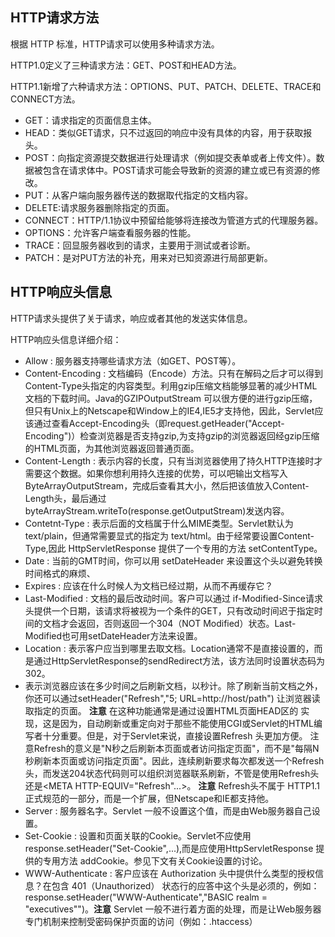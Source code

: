 ## HTTP请求方法 ##

根据 HTTP 标准，HTTP请求可以使用多种请求方法。

HTTP1.0定义了三种请求方法：GET、POST和HEAD方法。

HTTP1.1新增了六种请求方法：OPTIONS、PUT、PATCH、DELETE、TRACE和CONNECT方法。

- GET：请求指定的页面信息主体。
- HEAD：类似GET请求，只不过返回的响应中没有具体的内容，用于获取报头。
- POST：向指定资源提交数据进行处理请求（例如提交表单或者上传文件）。数据被包含在请求体中。POST请求可能会导致新的资源的建立或已有资源的修改。
- PUT：从客户端向服务器传送的数据取代指定的文档内容。
- DELETE:请求服务器删除指定的页面。
- CONNECT：HTTP/1.1协议中预留给能够将连接改为管道方式的代理服务器。
- OPTIONS：允许客户端查看服务器的性能。
- TRACE：回显服务器收到的请求，主要用于测试或者诊断。
- PATCH：是对PUT方法的补充，用来对已知资源进行局部更新。


## HTTP响应头信息 ##

HTTP请求头提供了关于请求，响应或者其他的发送实体信息。

HTTP响应头信息详细介绍：

- Allow : 服务器支持哪些请求方法（如GET、POST等）。
- Content-Encoding : 文档编码（Encode）方法。只有在解码之后才可以得到Content-Type头指定的内容类型。利用gzip压缩文档能够显著的减少HTML文档的下载时间。Java的GZIPOutputStream 可以很方便的进行gzip压缩，但只有Unix上的Netscape和Window上的IE4,IE5才支持他，因此，Servlet应该通过查看Accept-Encoding头（即request.getHeader("Accept-Encoding")）检查浏览器是否支持gzip,为支持gzip的浏览器返回经gzip压缩的HTML页面，为其他浏览器返回普通页面。
- Content-Length : 表示内容的长度，只有当浏览器使用了持久HTTP连接时才需要这个数据。如果你想利用持久连接的优势，可以吧输出文档写入ByteArrayOutputStream，完成后查看其大小，然后把该值放入Content-Length头，最后通过byteArrayStream.writeTo(response.getOutputStream)发送内容。
- Contetnt-Type : 表示后面的文档属于什么MIME类型。Servlet默认为text/plain，但通常需要显式的指定为 text/html。由于经常要设置Content-Type,因此 HttpServletResponse 提供了一个专用的方法 setContentType。
- Date : 当前的GMT时间，你可以用 setDateHeader 来设置这个头以避免转换时间格式的麻烦、
- Expires : 应该在什么时候人为文档已经过期，从而不再缓存它？
- Last-Modified : 文档的最后改动时间。客户可以通过 if-Modified-Since请求头提供一个日期，该请求将被视为一个条件的GET，只有改动时间迟于指定时间的文档才会返回，否则返回一个304（NOT Modified）状态。Last-Modified也可用setDateHeader方法来设置。
- Location : 表示客户应当到哪里去取文档。Location通常不是直接设置的，而是通过HttpServletResponse的sendRedirect方法，该方法同时设置状态码为 302。
- 表示浏览器应该在多少时间之后刷新文档，以秒计。除了刷新当前文档之外，你还可以通过setHeader("Refresh","5; URL=http://host/path") 让浏览器读取指定的页面。  **注意** 在这种功能通常是通过设置HTML页面HEAD区的<META HTTP-EQUIV="Refresh" CONTENT="5;URL=http://host/path"> 实现，这是因为，自动刷新或重定向对于那些不能使用CGI或Servlet的HTML编写者十分重要。但是，对于Servlet来说，直接设置Refresh 头更加方便。   注意Refresh的意义是"N秒之后刷新本页面或者访问指定页面"，而不是"每隔N秒刷新本页面或访问指定页面"。因此，连续刷新要求每次都发送一个Refresh头，而发送204状态代码则可以组织浏览器联系刷新，不管是使用Refresh头还是<META HTTP-EQUIV="Refresh"...>。   **注意** Refresh头不属于 HTTP1.1正式规范的一部分，而是一个扩展，但Netscape和IE都支持他。
- Server : 服务器名字。Servlet 一般不设置这个值，而是由Web服务器自己设置。
- Set-Cookie : 设置和页面关联的Cookie。Servlet不应使用response.setHeader("Set-Cookie",...),而是应使用HttpServletResponse 提供的专用方法 addCookie。参见下文有关Cookie设置的讨论。
- WWW-Authenticate : 客户应该在 Authorization 头中提供什么类型的授权信息？在包含 401（Unauthorized） 状态行的应答中这个头是必须的，例如：response.setHeader("WWW-Authenticate","BASIC realm = \"executives\"")。**注意** Servlet 一般不进行着方面的处理，而是让Web服务器专门机制来控制受密码保护页面的访问（例如：.htaccess）


